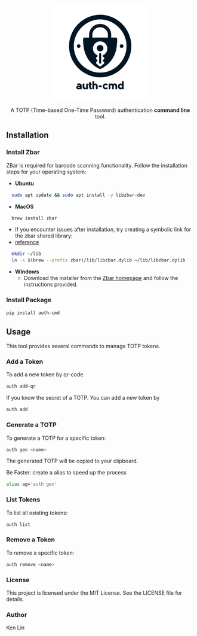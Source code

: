 <p align="center">
  <img src="images/logo.2.png" height="256">
  <!-- <h1 align="center">Auth CMD</h1> -->
  <p align="center">A TOTP (Time-based One-Time Password) authentication <b>command line</b> tool.</p>
</p>

## Installation

### Install Zbar
ZBar is required for barcode scanning functionality. Follow the installation steps for your operating system:
- **Ubuntu**
```sh
  sudo apt update && sudo apt install -y libzbar-dev
```

- **MacOS**
```sh
  brew install zbar
```
  - If you encounter issues after installation, try creating a symbolic link for the zbar shared library:
  - [reference](https://stackoverflow.com/questions/63217735/import-pyzbar-pyzbar-unable-to-find-zbar-shared-library/71904987#71904987)
```sh
  mkdir ~/lib
  ln -s $(brew --prefix zbar)/lib/libzbar.dylib ~/lib/libzbar.dylib
```

- **Windows**
  - Download the installer from the [Zbar homepage](https://zbar.sourceforge.net/download.html) and follow the instructions provided.

### Install Package
```sh
pip install auth-cmd
```

## Usage

This tool provides several commands to manage TOTP tokens.

### Add a Token

To add a new token by qr-code

```sh
auth add-qr
```

If you know the secret of a TOTP. You can add a new token by

```sh
auth add
```

### Generate a TOTP

To generate a TOTP for a specific token:

```sh
auth gen <name>
```

The generated TOTP will be copied to your clipboard.

Be Faster: create a alias to speed up the process

```sh
alias ag='auth gen'
```

### List Tokens

To list all existing tokens:

```sh
auth list
```

### Remove a Token

To remove a specific token:

```sh
auth remove <name>
```

### License

This project is licensed under the MIT License. See the LICENSE file for details.

### Author

Ken Lin
